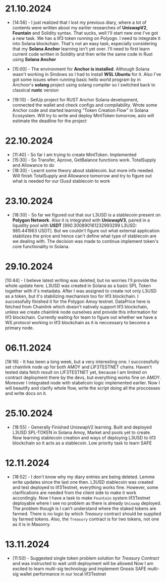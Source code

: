 # 21.10.2024
* [14:56] - I just realized that I lost my previous diary, where a lot of contents were written about my earlier researches of **UniswapV2**, **Fountain** and Solidity syntax. That sucks, well I'll start new one
          I've got a new task. We hav a lif3 token running on Polyogn. I need to integrate it into Solana blockchain. That's not an easy task, especially considering that my **Solana Anchor** learning isn't yet over.
          I'll need to first learn current code written in Solidity and then write the same code in Rust using **Solana Anchor**
* [15:00] - The environment for **Anchor is installed**. Although Solana wasn't working in Sindows so I had to install **WSL Ubuntu** for it. Also I've got some issues when running basic hello world program by in Anchoor's **solang** project using solang compiler
          so I switched back to classical **rustc** version

* [19:10] - SetUp project for RUST Anchor Solana development, connected the wallet and check configs and compilability. Wrote some Anchor code and started learning "Token Creation Flow" in Solana Ecosystem. Will try to write and deploy MintToken tomorrow, aslo will estimate the deadline for the project

# 22.10.2024
* [11:40] - So far I am trying to create MintToken. Implemented 
* [15:30] - So Transfer, Aprove, GetBalance functions work. TotalSupply and Allowance to do
* [18:30] - Learnt some theory about stablecoin. but more info needed. Will finish TotalSupply and Allowance tomorrow and try to figure out what is     needed for our l3usd stablecoin to work



# 23.10.2024
* [18:30] - So far we figured out that our L3USD is a stablecoin present on **Polygon Network**. Also it is integrated with **UniswapV3**, paired 
  in a liquidity pool with **USDT** [990.300890161232993299 L3USD: 985.441963 USDT]. But we couldn't figure out what external application 
  stabilizes the price and hence can't define what type of stablecoin are we dealing with. The decision was made to continue implement token's core 
  functionality in Solana.

# 29.10.2024
[10:44] - I believe latest writing was deleted, but no worries I'll provide the whole update here. L3USD was created in Solana as a basic SPL Token together with it's metadata. After I was assigned to create not only L3USD as a token, but it's stabilizing mechanism too for lif3 blockchain. I successfully finished it for the Polygon Amoy testnet. DataPrice here is fetched from Chainlink which doesn't natively support lif3 blockchain, unless we create chainlink node ourselves and provide this information for lif3 blockchain. Currently waiting for team to figure out whether we have a WS protocol working in lif3 blockchain as it is neccessary to become a primary node.

# 06.11.2024
[18:16] - It has been a long week, but a very interesting one. I succcessfully set chainlink node up for both AMOY and LIF3TESTNET chains. Haven't tested data fetch result on LIF3TESTNET yet, because I am limited on contract deployment there by the devs, but everything works fine on AMOY. Moreover I integrated node with stabelcoin logic implemented earlier. Now I will beautify and clarify whole flow, write the script doing all the proccesses and write docs on it.

# 25.10.2024
* [18:55] - Generally Finished UniswapV2 learning. Built and deployed L3USD SPL-TOKEN in Solana Amoy, Market and pools yet to create.
            Now learning stablecoin creation and ways of deploying L3USD to lif3 blockchain so it acts as a stablecoin. Low priority task to learn              SAFE

# 12.11.2024
* [18:52] - I don't know why my diary entries are being deleted. Lemme write updates since the last one then. L3USD stablecoin was created and test
            deployed to lif3Testnet, everything works fine. However, some clarifications are needed from the client side to make it work                        accordingly. Now I have a task to make `Fountain` system lif3Testnet deployable where I see no problem as there is already `Uniswap`                deployed. The problem though is I can't understand where the staked tokens are farmed. There is no logic by which *Treasury* contract               should be supplied by farmed tokens. Also, the `Treasury` contract is for two tokens, not one as it is in Masonry.

# 13.11.2024
* [11:50] - Suggested single token problem solution for *Treasury Contract* and was instructed to wait until deployment will be allowed
            Now I am excited to learn multi-sig technology and implement Gnosis SAFE multi-sig wallet performance in our local lif3Testnet
